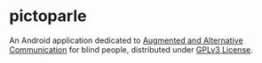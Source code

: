 # pictoparle

An Android application dedicated to [Augmented and Alternative Communication](https://en.wikipedia.org/wiki/Augmentative_and_alternative_communication) for blind people, distributed under [GPLv3 License](https://www.gnu.org/licenses/quick-guide-gplv3.fr.html).


